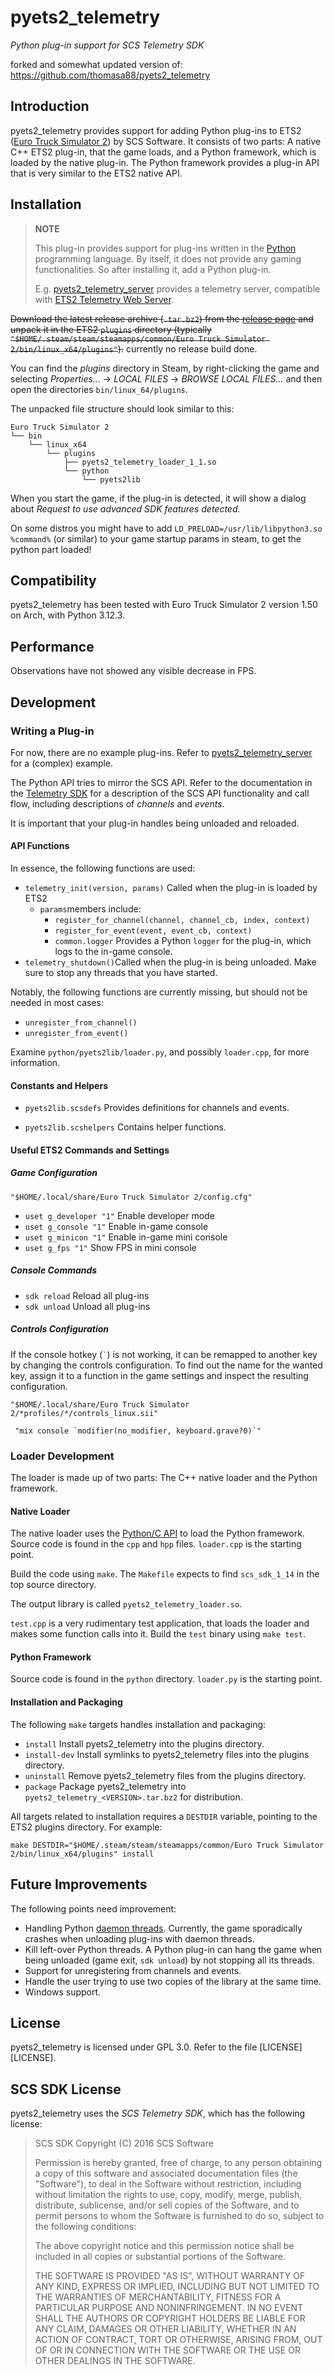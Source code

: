 # pyets2_telemetry

*Python plug-in support for SCS Telemetry SDK*

forked and somewhat updated version of:
https://github.com/thomasa88/pyets2_telemetry

## Introduction

pyets2_telemetry provides support for adding Python plug-ins to ETS2 ([Euro Truck Simulator 2](https://eurotrucksimulator2.com/)) by SCS Software. It consists of two parts: A native C++ ETS2 plug-in, that the game loads, and a Python framework, which is loaded by the native plug-in. The Python framework provides a plug-in API that is very similar to the ETS2 native API.

## Installation

> **NOTE**
>
> This plug-in provides support for plug-ins written in the [Python](https://www.python.org/) programming language. By itself, it does not provide any gaming functionalities. So after installing it, add a Python plug-in.
>
> E.g. [pyets2_telemetry_server](https://github.com/BangL/pyets2_telemetry_server) provides a telemetry server, compatible with [ETS2 Telemetry Web Server](https://github.com/Funbit/ets2-telemetry-server).

~~Download the latest release archive (`.tar.bz2`) from the [release page](https://github.com/BangL/pyets2_telemetry/releases) and unpack it in the ETS2 `plugins` directory (typically `"$HOME/.steam/steam/steamapps/common/Euro Truck Simulator 2/bin/linux_x64/plugins"`).~~
currently no release build done.

You can find the *plugins* directory in Steam, by right-clicking the game and selecting *Properties...* -> *LOCAL FILES* -> *BROWSE LOCAL FILES...* and then open the directories `bin/linux_64/plugins`. 

The unpacked file structure should look similar to this:

```
Euro Truck Simulator 2
└── bin
    └── linux_x64
        └── plugins
            ├── pyets2_telemetry_loader_1_1.so
            └── python
                └── pyets2lib
```

When you start the game, if the plug-in is detected, it will show a dialog about *Request to use advanced SDK features detected.*

On some distros you might have to add `LD_PRELOAD=/usr/lib/libpython3.so %command%` (or similar) to your game startup params in steam, to get the python part loaded!

## Compatibility

pyets2_telemetry has been tested with Euro Truck Simulator 2 version 1.50 on Arch, with Python 3.12.3.

## Performance

Observations have not showed any visible decrease in FPS.

## Development

### Writing a Plug-in

For now, there are no example plug-ins. Refer to [pyets2_telemetry_server](https://github.com/BangL/pyets2_telemetry_server) for a (complex) example.

The Python API tries to mirror the SCS API. Refer to the documentation in the [Telemetry SDK](https://modding.scssoft.com/wiki/Documentation/Engine/SDK/Telemetry) for a description of the SCS API functionality and call flow, including descriptions of *channels* and *events*.

It is important that your plug-in handles being unloaded and reloaded.

#### API Functions

In essence, the following functions are used:

* `telemetry_init(version, params)` Called when the plug-in is loaded by ETS2
  * `params`members include:
    * `register_for_channel(channel, channel_cb, index, context)`
    * `register_for_event(event, event_cb, context)`
    * `common.logger` Provides a Python `logger` for the plug-in, which logs to the in-game console.
* `telemetry_shutdown()`Called when the plug-in is being unloaded. Make sure to stop any threads that you have started.

Notably, the following functions are currently missing, but should not be needed in most cases:

* `unregister_from_channel()`
* `unregister_from_event()`

Examine `python/pyets2lib/loader.py`, and possibly `loader.cpp`, for more information.

#### Constants and Helpers

* `pyets2lib.scsdefs` Provides definitions for channels and events.

* `pyets2lib.scshelpers` Contains helper functions.

#### Useful ETS2 Commands and Settings

##### Game Configuration

`"$HOME/.local/share/Euro Truck Simulator 2/config.cfg"`

* `uset g_developer "1"` Enable developer mode
* `uset g_console "1"` Enable in-game console
* `uset g_minicon "1"` Enable in-game mini console
* `uset g_fps "1"` Show FPS in mini console

##### Console Commands

* `sdk reload` Reload all plug-ins
* `sdk unload` Unload all plug-ins

##### Controls Configuration

If the console hotkey (`` ` ``) is not working, it can be remapped to another key by changing the controls configuration. To find out the name for the wanted key, assign it to a function in the game settings and inspect the resulting configuration.

`"$HOME/.local/share/Euro Truck Simulator 2/*profiles/*/controls_linux.sii"`

```
 "mix console `modifier(no_modifier, keyboard.grave?0)`"
```
### Loader Development

The loader is made up of two parts: The C++ native loader and the Python framework.

#### Native Loader

The native loader uses the [Python/C API](https://docs.python.org/3/c-api/) to load the Python framework. Source code is found in the `cpp` and `hpp` files. `loader.cpp` is the starting point.

Build the code using `make`. The `Makefile` expects to find `scs_sdk_1_14` in the top source directory.

The output library is called `pyets2_telemetry_loader.so`.

`test.cpp` is a very rudimentary test application, that loads the loader and makes some function calls into it. Build the `test` binary using `make test`.

#### Python Framework

Source code is found in the `python` directory. `loader.py` is the starting point.

#### Installation and Packaging

The following `make` targets handles installation and packaging:

* `install` Install pyets2_telemetry into the plugins directory.
* `install-dev` Install symlinks to pyets2_telemetry files into the plugins directory.
* `uninstall` Remove pyets2_telemetry files from the plugins directory.
* `package` Package pyets2_telemetry into `pyets2_telemetry_<VERSION>.tar.bz2` for distribution.

 All targets related to installation requires a `DESTDIR` variable, pointing to the ETS2 plugins directory. For example:

 ```
make DESTDIR="$HOME/.steam/steam/steamapps/common/Euro Truck Simulator 2/bin/linux_x64/plugins" install
 ```


## Future Improvements

The following points need improvement:

* Handling Python [daemon threads](https://docs.python.org/3/library/threading.html). Currently, the game sporadically crashes when unloading plug-ins with daemon threads.
* Kill left-over Python threads. A Python plug-in can hang the game when being unloaded (game exit, `sdk unload`) by not stopping all its threads.
* Support for unregistering from channels and events.
* Handle the user trying to use two copies of the library at the same time.
* Windows support.

## License

pyets2_telemetry is licensed under GPL 3.0. Refer to the file [LICENSE][LICENSE].

## SCS SDK License

pyets2_telemetry uses the *SCS Telemetry SDK*, which has the following license:

> SCS SDK
> Copyright (C) 2016 SCS Software
>
> Permission is hereby granted, free of charge, to any person obtaining a copy
> of this software and associated documentation files (the "Software"), to deal
> in the Software without restriction, including without limitation the rights
> to use, copy, modify, merge, publish, distribute, sublicense, and/or sell
> copies of the Software, and to permit persons to whom the Software is
> furnished to do so, subject to the following conditions:
>
> The above copyright notice and this permission notice shall be included in all
> copies or substantial portions of the Software.
>
> THE SOFTWARE IS PROVIDED "AS IS", WITHOUT WARRANTY OF ANY KIND, EXPRESS OR
> IMPLIED, INCLUDING BUT NOT LIMITED TO THE WARRANTIES OF MERCHANTABILITY,
> FITNESS FOR A PARTICULAR PURPOSE AND NONINFRINGEMENT. IN NO EVENT SHALL THE
> AUTHORS OR COPYRIGHT HOLDERS BE LIABLE FOR ANY CLAIM, DAMAGES OR OTHER
> LIABILITY, WHETHER IN AN ACTION OF CONTRACT, TORT OR OTHERWISE, ARISING FROM,
> OUT OF OR IN CONNECTION WITH THE SOFTWARE OR THE USE OR OTHER DEALINGS IN THE
> SOFTWARE.
